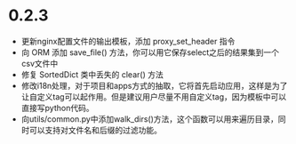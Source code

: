 # 0.2.3

* 更新nginx配置文件的输出模板，添加 proxy_set_header 指令
* 向 ORM 添加 save_file() 方法，你可以用它保存select之后的结果集到一个csv文件中
* 修复 SortedDict 类中丢失的 clear() 方法
* 修改i18n处理，对于项目和apps方式的抽取，它将首先启动应用，这样是为了让自定义tag可以起作用。但是建议用户尽量不用自定义tag，因为模板中可以直接写python代码。
* 向utils/common.py中添加walk_dirs()方法，这个函数可以用来遍历目录，同时可以支持对文件名和后缀的过滤功能。

